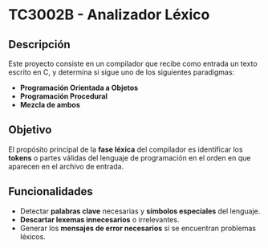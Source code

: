 # TC3002B - Analizador Léxico

## Descripción

Este proyecto consiste en un compilador que recibe como entrada un texto escrito en C, y determina si sigue uno de los siguientes paradigmas:

- **Programación Orientada a Objetos**
- **Programación Procedural**
- **Mezcla de ambos**

## Objetivo

El propósito principal de la **fase léxica** del compilador es identificar los **tokens** o partes válidas del lenguaje de programación en el orden en que aparecen en el archivo de entrada.

## Funcionalidades

- Detectar **palabras clave** necesarias y **símbolos especiales** del lenguaje.
- **Descartar lexemas innecesarios** o irrelevantes.
- Generar los **mensajes de error necesarios** si se encuentran problemas léxicos.